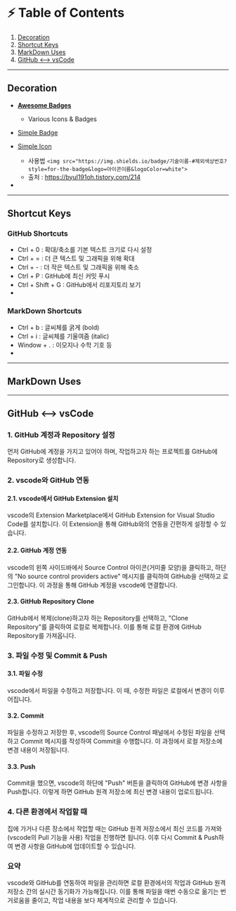 # ⚡ Table of Contents

1. [Decoration](#decoration)
2. [Shortcut Keys](#shortcut-keys)
3. [MarkDown Uses](#markdown-uses)
4. [GitHub <--> vsCode](#git-vscode)

---

## Decoration <a name="decoration"></a>

- **[Awesome Badges](https://github.com/badges/awesome-badges)**
  - Various Icons & Badges

- [Simple Badge](https://badges.pages.dev/)

- [Simple Icon](simpleicons.org/)
  - 사용법
  `<img src="https://img.shields.io/badge/기술이름-#제외색상번호?style=for-the-badge&logo=아이콘이름&logoColor=white">`
  - 출처 : https://byul191oh.tistory.com/214

- 

---

## Shortcut Keys <a name="shortcut-keys"></a>

### GitHub Shortcuts
- Ctrl + 0 : 확대/축소를 기본 텍스트 크기로 다시 설정
- Ctrl + = : 더 큰 텍스트 및 그래픽을 위해 확대
- Ctrl + - : 더 작은 텍스트 및 그래픽을 위해 축소
- Ctrl + P : GitHub에 최신 커밋 푸시
- Ctrl + Shift + G : GitHub에서 리포지토리 보기
- 
  
### MarkDown Shortcuts
- Ctrl + b : 글씨체를 굵게 (bold)
- Ctrl + i : 글씨체를 기울여줌 (italic)
- Window + . : 이모지나 수학 기호 등
- 

---

## MarkDown Uses <a name="markdown-uses"></a>

---

## GitHub <--> vsCode <a name="git-vscode"></a>

### 1. GitHub 계정과 Repository 설정

먼저 GitHub에 계정을 가지고 있어야 하며, 작업하고자 하는 프로젝트를 GitHub에 Repository로 생성합니다.

### 2. vscode와 GitHub 연동

#### 2.1. vscode에서 GitHub Extension 설치

vscode의 Extension Marketplace에서 GitHub Extension for Visual Studio Code를 설치합니다. 이 Extension을 통해 GitHub와의 연동을 간편하게 설정할 수 있습니다.

#### 2.2. GitHub 계정 연동

vscode의 왼쪽 사이드바에서 Source Control 아이콘(거미줄 모양)을 클릭하고, 하단의 "No source control providers active" 메시지를 클릭하여 GitHub을 선택하고 로그인합니다. 이 과정을 통해 GitHub 계정을 vscode에 연결합니다.

#### 2.3. GitHub Repository Clone

GitHub에서 복제(clone)하고자 하는 Repository를 선택하고, "Clone Repository"를 클릭하여 로컬로 복제합니다. 이를 통해 로컬 환경에 GitHub Repository를 가져옵니다.

### 3. 파일 수정 및 Commit & Push

#### 3.1. 파일 수정

vscode에서 파일을 수정하고 저장합니다. 이 때, 수정한 파일은 로컬에서 변경이 이루어집니다.

#### 3.2. Commit

파일을 수정하고 저장한 후, vscode의 Source Control 패널에서 수정된 파일을 선택하고 Commit 메시지를 작성하여 Commit을 수행합니다. 이 과정에서 로컬 저장소에 변경 내용이 저장됩니다.

#### 3.3. Push

Commit을 했으면, vscode의 하단에 "Push" 버튼을 클릭하여 GitHub에 변경 사항을 Push합니다. 이렇게 하면 GitHub 원격 저장소에 최신 변경 내용이 업로드됩니다.

### 4. 다른 환경에서 작업할 때

집에 가거나 다른 장소에서 작업할 때는 GitHub 원격 저장소에서 최신 코드를 가져와(vscode의 Pull 기능을 사용) 작업을 진행하면 됩니다. 이후 다시 Commit & Push하여 변경 사항을 GitHub에 업데이트할 수 있습니다.

### 요약

vscode와 GitHub를 연동하여 파일을 관리하면 로컬 환경에서의 작업과 GitHub 원격 저장소 간의 실시간 동기화가 가능해집니다. 이를 통해 파일을 매번 수동으로 옮기는 번거로움을 줄이고, 작업 내용을 보다 체계적으로 관리할 수 있습니다.
